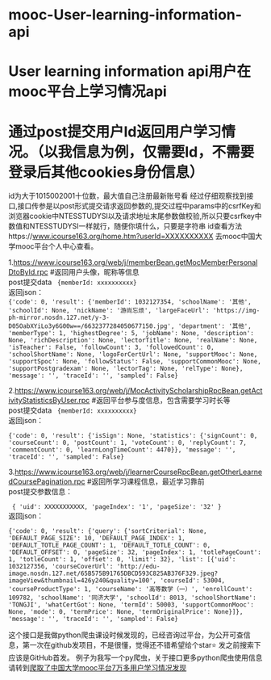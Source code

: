 # mooc-User-learning-information-api
User learning information api用户在mooc平台上学习情况api
=======
通过post提交用户Id返回用户学习情况。（以我信息为例，仅需要Id，不需要登录后其他cookies身份信息）
=============
id为大于1015002001十位数，最大值自己注册最新账号看
经过仔细观察找到接口,接口传参是以post形式提交请求返回参数的,提交过程中params中的csrfKey和浏览器cookie中NTESSTUDYSI以及请求地址末尾参数做校验,所以只要csrfkey中数值和NTESSTUDYSI一样就行，随便你填什么，只要是字符串
id查看方法https://www.icourse163.org/home.htm?userId=XXXXXXXXXX   去mooc中国大学mooc平台个人中心查看。

1.https://www.icourse163.org/web/j/memberBean.getMocMemberPersonalDtoById.rpc #返回用户头像，昵称等信息
<br>post提交data  ` {memberId: xxxxxxxxxx}` <br>
返回json：<br>
`
 {'code': 0, 'result': {'memberId': 1032127354, 'schoolName': '其他', 'schoolId': None, 'nickName': '游尚忘烦', 'largeFaceUrl': 'https://img-ph-mirror.nosdn.127.net/y-3-D05OabXYiLo3y6G00w==/6632377284050677150.jpg', 'department': '其他', 'memberType': 1, 'highestDegree': 5, 'jobName': None, 'description': None, 'richDescription': None, 'lectorTitle': None, 'realName': None, 'isTeacher': False, 'followCount': 3, 'followedCount': 0, 'schoolShortName': None, 'logoForCertUrl': None, 'supportMooc': None, 'supportSpoc': None, 'followStatus': False, 'supportCommonMooc': None, 'supportPostgradexam': None, 'lectorTag': None, 'relType': None}, 'message': '', 'traceId': '', 'sampled': False}
 ` 


2.https://www.icourse163.org/web/j/MocActivityScholarshipRpcBean.getActivityStatisticsByUser.rpc #返回平台参与度信息，包含需要学习时长等
<br>post提交data  ` {memberId: xxxxxxxxxx}` <br>
返回json：<br>

`
{'code': 0, 'result': {'isSign': None, 'statistics': {'signCount': 0, 'courseCount': 0, 'postCount': 1, 'voteCount': 0, 'replyCount': 7, 'commentCount': 0, 'learnLongTimeCount': 4470}}, 'message': '', 'traceId': '', 'sampled': False}
` 


3.https://www.icourse163.org/web/j/learnerCourseRpcBean.getOtherLearnedCoursePagination.rpc #返回所学习课程信息，最近学习靠前
<br>post提交参数信息：<br>

` {
'uid': XXXXXXXXXXX,
'pageIndex': '1',
'pageSize': '32'
}` 
<br>
返回json：
<br>


`
{'code': 0, 'result': {'query': {'sortCriterial': None, 'DEFAULT_PAGE_SIZE': 10, 'DEFAULT_PAGE_INDEX': 1, 'DEFAULT_TOTLE_PAGE_COUNT': 1, 'DEFAULT_TOTLE_COUNT': 0, 'DEFAULT_OFFSET': 0, 'pageSize': 32, 'pageIndex': 1, 'totlePageCount': 1, 'totleCount': 1, 'offset': 0, 'limit': 32}, 'list': [{'uid': 1032127356, 'courseCoverUrl': 'http://edu-image.nosdn.127.net/65B575B91765DBCD593C825AB376F329.jpeg?imageView&thumbnail=426y240&quality=100', 'courseId': 53004, 'courseProductType': 1, 'courseName': '高等数学（一）', 'enrollCount': 109782, 'schoolName': '同济大学', 'schoolId': 8013, 'schoolShortName': 'TONGJI', 'whatCertGot': None, 'termId': 50003, 'supportCommonMooc': None, 'mode': 0, 'termPrice': None, 'termOriginalPrice': None}]}, 'message': '', 'traceId': '', 'sampled': False}
` 


这个接口是我做python爬虫课设时候发现的，已经咨询过平台，为公开可查信息，第一次在github发项目，不是很懂，觉得还不错希望给个star⭐
发之前搜索下应该是GitHub首发。
例子为我写一个py爬虫，关于接口更多python爬虫使用信息请转到[爬取了中国大学mooc平台7万多用户学习情况发现](http://yswf.xyz/index.php/archives/114)
